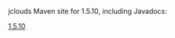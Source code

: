 jclouds Maven site for 1.5.10, including Javadocs:

[1.5.10](http://demobox.github.com/jclouds-maven-site-1.5.10/1.5.10/jclouds-multi/)
